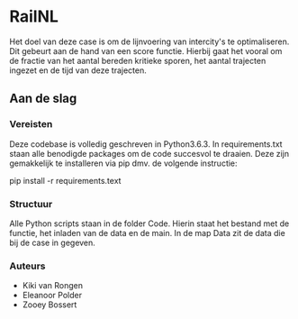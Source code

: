 # RailNL
Het doel van deze case is om de lijnvoering van intercity's te optimaliseren. Dit gebeurt aan de hand van een score functie. Hierbij gaat het vooral om de fractie van het aantal bereden kritieke sporen, het aantal trajecten ingezet en de tijd van deze trajecten.

## Aan de slag

### Vereisten
Deze codebase is volledig geschreven in Python3.6.3. In requirements.txt staan alle benodigde packages om de code succesvol te draaien. Deze zijn gemakkelijk te installeren via pip dmv. de volgende instructie:

pip install -r requirements.text

### Structuur
Alle Python scripts staan in de folder Code. Hierin staat het bestand met de functie, het inladen van de data en de main. In de map Data zit de data die bij de case in gegeven.

### Auteurs
* Kiki van Rongen
* Eleanoor Polder
* Zooey Bossert
